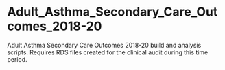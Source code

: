 # Adult_Asthma_Secondary_Care_Outcomes_2018-20
Adult Asthma Secondary Care Outcomes 2018-20 build and analysis scripts. Requires RDS files created for the clinical audit during this time period.
